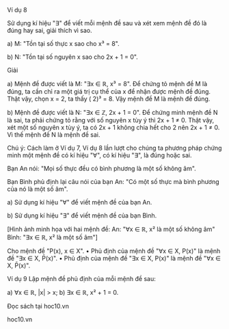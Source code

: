 Ví dụ 8

Sử dụng kí hiệu "∃" để viết mỗi mệnh đề sau và xét xem mệnh đề đó là đúng hay sai, giải thích vì sao.

a) M: "Tồn tại số thực x sao cho x³ = 8".

b) N: "Tồn tại số nguyên x sao cho 2x + 1 = 0".

Giải

a) Mệnh đề được viết là M: "∃x ∈ ℝ, x³ = 8".
Để chứng tỏ mệnh đề M là đúng, ta cần chỉ ra một giá trị cụ thể của x để nhận được mệnh đề đúng. Thật vậy, chọn x = 2, ta thấy ( 2)³ = 8. Vậy mệnh đề M là mệnh đề đúng.

b) Mệnh đề được viết là N: "∃x ∈ ℤ, 2x + 1 = 0".
Để chứng minh mệnh đề N là sai, ta phải chứng tỏ rằng với số nguyên x tùy ý thì 2x + 1 ≠ 0. Thật vậy, xét một số nguyên x tùy ý, ta có 2x + 1 không chia hết cho 2 nên 2x + 1 ≠ 0. Vì thế mệnh đề N là mệnh đề sai.

Chú ý: Cách làm ở Ví dụ 7, Ví dụ 8 lần lượt cho chúng ta phương pháp chứng minh một mệnh đề có kí hiệu "∀", có kí hiệu "∃", là đúng hoặc sai.

Bạn An nói: "Mọi số thực đều có bình phương là một số không âm".

Bạn Bình phủ định lại câu nói của bạn An: "Có một số thực mà bình phương của nó là một số âm".

a) Sử dụng kí hiệu "∀" để viết mệnh đề của bạn An.

b) Sử dụng kí hiệu "∃" để viết mệnh đề của bạn Bình.

[Hình ảnh minh họa với hai mệnh đề:
An: "∀x ∈ ℝ, x² là một số không âm"
Bình: "∃x ∈ ℝ, x² là một số âm"]

Cho mệnh đề "P(x), x ∈ X".
• Phủ định của mệnh đề "∀x ∈ X, P(x)" là mệnh đề "∃x ∈ X, P̄(x)".
• Phủ định của mệnh đề "∃x ∈ X, P(x)" là mệnh đề "∀x ∈ X, P̄(x)".

Ví dụ 9 Lập mệnh đề phủ định của mỗi mệnh đề sau:

a) ∀x ∈ ℝ, |x| > x;        b) ∃x ∈ ℝ, x² + 1 = 0.

Đọc sách tại hoc10.vn

hoc10.vn